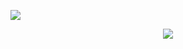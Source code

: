 ![](https://file.garden/Zlc_rlwZaj3gLlZ-/Untitled107_20241108204953.png)

<p align="center">
<img src="https://komarev.com/ghpvc/?username=fuyushirono&label=stalkers&color=red"
</p>
